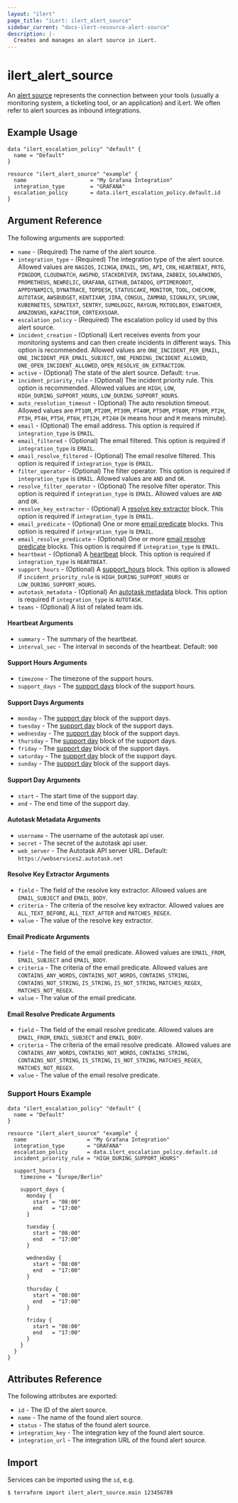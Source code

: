 ```yaml
---
layout: "ilert"
page_title: "iLert: ilert_alert_source"
sidebar_current: "docs-ilert-resource-alert-source"
description: |-
  Creates and manages an alert source in iLert.
---
```


# ilert_alert_source

An [alert source](https://api.ilert.com/api-docs/#tag/Alert-Sources) represents the connection between your tools (usually a monitoring system, a ticketing tool, or an application) and iLert. We often refer to alert sources as inbound integrations.

## Example Usage

```hcl
data "ilert_escalation_policy" "default" {
  name = "Default"
}

resource "ilert_alert_source" "example" {
  name                    = "My Grafana Integration"
  integration_type        = "GRAFANA"
  escalation_policy       = data.ilert_escalation_policy.default.id
}
```

## Argument Reference

The following arguments are supported:

- `name` - (Required) The name of the alert source.
- `integration_type` - (Required) The integration type of the alert source. Allowed values are `NAGIOS`, `ICINGA`, `EMAIL`, `SMS`, `API`, `CRN`, `HEARTBEAT`, `PRTG`, `PINGDOM`, `CLOUDWATCH`, `AWSPHD`, `STACKDRIVER`, `INSTANA`, `ZABBIX`, `SOLARWINDS`, `PROMETHEUS`, `NEWRELIC`, `GRAFANA`, `GITHUB`, `DATADOG`, `UPTIMEROBOT`, `APPDYNAMICS`, `DYNATRACE`, `TOPDESK`, `STATUSCAKE`, `MONITOR`, `TOOL`, `CHECKMK`, `AUTOTASK`, `AWSBUDGET`, `KENTIXAM`, `JIRA`, `CONSUL`, `ZAMMAD`, `SIGNALFX`, `SPLUNK`, `KUBERNETES`, `SEMATEXT`, `SENTRY`, `SUMOLOGIC`, `RAYGUN`, `MXTOOLBOX`, `ESWATCHER`, `AMAZONSNS`, `KAPACITOR`, `CORTEXXSOAR`.
- `escalation_policy` - (Required) The escalation policy id used by this alert source.
- `incident_creation` - (Optional) iLert receives events from your monitoring systems and can then create incidents in different ways. This option is recommended. Allowed values are `ONE_INCIDENT_PER_EMAIL`, `ONE_INCIDENT_PER_EMAIL_SUBJECT`, `ONE_PENDING_INCIDENT_ALLOWED`, `ONE_OPEN_INCIDENT_ALLOWED`, `OPEN_RESOLVE_ON_EXTRACTION`.
- `active` - (Optional) The state of the alert source. Default: `true`.
- `incident_priority_rule` - (Optional) The incident priority rule. This option is recommended. Allowed values are `HIGH`, `LOW`, `HIGH_DURING_SUPPORT_HOURS`, `LOW_DURING_SUPPORT_HOURS`.
- `auto_resolution_timeout` - (Optional) The auto resolution timeout. Allowed values are `PT10M`, `PT20M`, `PT30M`, `PT40M`, `PT50M`, `PT60M`, `PT90M`, `PT2H`, `PT3H`, `PT4H`, `PT5H`, `PT6H`, `PT12H`, `PT24H` (`H` means hour and `M` means minute).
- `email` - (Optional) The email address. This option is required if `integration_type` is `EMAIL`.
- `email_filtered` - (Optional) The email filtered. This option is required if `integration_type` is `EMAIL`.
- `email_resolve_filtered` - (Optional) The email resolve filtered. This option is required if `integration_type` is `EMAIL`.
- `filter_operator` - (Optional) The filter operator. This option is required if `integration_type` is `EMAIL`. Allowed values are `AND` and `OR`.
- `resolve_filter_operator` - (Optional) The resolve filter operator. This option is required if `integration_type` is `EMAIL`. Allowed values are `AND` and `OR`.
- `resolve_key_extractor` - (Optional) A [resolve key extractor](#resolve-key-extractor-arguments) block. This option is required if `integration_type` is `EMAIL`.
- `email_predicate` - (Optional) One or more [email predicate](#email-predicate-arguments) blocks. This option is required if `integration_type` is `EMAIL`.
- `email_resolve_predicate` - (Optional) One or more [email resolve predicate](#email-resolve-predicate-arguments) blocks. This option is required if `integration_type` is `EMAIL`.
- `heartbeat` - (Optional) A [heartbeat](#heartbeat-arguments) block. This option is required if `integration_type` is `HEARTBEAT`.
- `support_hours` - (Optional) A [support_hours](#support-hours-arguments) block. This option is allowed if `incident_priority_rule` is `HIGH_DURING_SUPPORT_HOURS` or `LOW_DURING_SUPPORT_HOURS`.
- `autotask_metadata` - (Optional) An [autotask metadata](#autotask-metadata-arguments) block. This option is required if `integration_type` is `AUTOTASK`.
- `teams` - (Optional) A list of related team ids.

#### Heartbeat Arguments

- `summary` - The summary of the heartbeat.
- `interval_sec` - The interval in seconds of the heartbeat. Default: `900`

#### Support Hours Arguments

- `timezone` - The timezone of the support hours.
- `support_days` - The [support days](#support-days-arguments) block of the support hours.

#### Support Days Arguments

- `monday` - The [support day](#support-day-arguments) block of the support days.
- `tuesday` - The [support day](#support-day-arguments) block of the support days.
- `wednesday` - The [support day](#support-day-arguments) block of the support days.
- `thursday` - The [support day](#support-day-arguments) block of the support days.
- `friday` - The [support day](#support-day-arguments) block of the support days.
- `saturday` - The [support day](#support-day-arguments) block of the support days.
- `sunday` - The [support day](#support-day-arguments) block of the support days.

#### Support Day Arguments

- `start` - The start time of the support day.
- `end` - The end time of the support day.

#### Autotask Metadata Arguments

- `username` - The username of the autotask api user.
- `secret` - The secret of the autotask api user.
- `web_server` - The Autotask API server URL. Default: `https://webservices2.autotask.net`

#### Resolve Key Extractor Arguments

- `field` - The field of the resolve key extractor. Allowed values are `EMAIL_SUBJECT` and `EMAIL_BODY`.
- `criteria` - The criteria of the resolve key extractor. Allowed values are `ALL_TEXT_BEFORE`, `ALL_TEXT_AFTER` and `MATCHES_REGEX`.
- `value` - The value of the resolve key extractor.

#### Email Predicate Arguments

- `field` - The field of the email predicate. Allowed values are `EMAIL_FROM`, `EMAIL_SUBJECT` and `EMAIL_BODY`.
- `criteria` - The criteria of the email predicate. Allowed values are `CONTAINS_ANY_WORDS`, `CONTAINS_NOT_WORDS`, `CONTAINS_STRING`, `CONTAINS_NOT_STRING`, `IS_STRING`, `IS_NOT_STRING`, `MATCHES_REGEX`, `MATCHES_NOT_REGEX`.
- `value` - The value of the email predicate.

#### Email Resolve Predicate Arguments

- `field` - The field of the email resolve predicate. Allowed values are `EMAIL_FROM`, `EMAIL_SUBJECT` and `EMAIL_BODY`.
- `criteria` - The criteria of the email resolve predicate. Allowed values are `CONTAINS_ANY_WORDS`, `CONTAINS_NOT_WORDS`, `CONTAINS_STRING`, `CONTAINS_NOT_STRING`, `IS_STRING`, `IS_NOT_STRING`, `MATCHES_REGEX`, `MATCHES_NOT_REGEX`.
- `value` - The value of the email resolve predicate.

### Support Hours Example

```hcl
data "ilert_escalation_policy" "default" {
  name = "Default"
}

resource "ilert_alert_source" "example" {
  name                   = "My Grafana Integration"
  integration_type       = "GRAFANA"
  escalation_policy      = data.ilert_escalation_policy.default.id
  incident_priority_rule = "HIGH_DURING_SUPPORT_HOURS"

  support_hours {
    timezone = "Europe/Berlin"

    support_days {
      monday {
        start = "08:00"
        end   = "17:00"
      }

      tuesday {
        start = "08:00"
        end   = "17:00"
      }

      wednesday {
        start = "08:00"
        end   = "17:00"
      }

      thursday {
        start = "08:00"
        end   = "17:00"
      }

      friday {
        start = "08:00"
        end   = "17:00"
      }
    }
  }
}
```

## Attributes Reference

The following attributes are exported:

- `id` - The ID of the alert source.
- `name` - The name of the found alert source.
- `status` - The status of the found alert source.
- `integration_key` - The integration key of the found alert source.
- `integration_url` - The integration URL of the found alert source.

## Import

Services can be imported using the `id`, e.g.

```sh
$ terraform import ilert_alert_source.main 123456789
```
